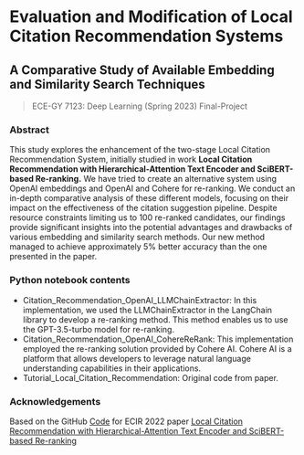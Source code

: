 # Evaluation and Modification of Local Citation Recommendation Systems

## A Comparative Study of Available Embedding and Similarity Search Techniques
>
> ECE-GY 7123: Deep Learning (Spring 2023) Final-Project
>  

### Abstract

This study explores the enhancement of the two-stage Local Citation Recommendation System, initially studied in work **Local Citation Recommendation with Hierarchical-Attention Text Encoder and SciBERT-based Re-ranking.** We have tried to create an alternative system using OpenAI embeddings and OpenAI and Cohere for re-ranking. We conduct an in-depth comparative analysis of these different models, focusing on their impact on the effectiveness of the citation suggestion pipeline. Despite resource constraints limiting us to 100 re-ranked candidates, our findings provide significant insights into the potential advantages and drawbacks of various embedding and similarity search methods. Our new method managed to achieve approximately 5% better accuracy than the one presented in the paper.

### Python notebook contents

- Citation_Recommendation_OpenAI_LLMChainExtractor: In this implementation, we used the LLMChainExtractor in the LangChain library to develop a re-ranking method. This method enables us to use the GPT-3.5-turbo model for re-ranking.
- Citation_Recommendation_OpenAI_CohereReRank: This implementation employed the re-ranking solution provided by Cohere AI. Cohere AI is a platform that allows developers to leverage natural language understanding capabilities in their applications.
- Tutorial_Local_Citation_Recommendation: Original code from paper.

### Acknowledgements

Based on the GitHub [Code](https://github.com/nianlonggu/Local-Citation-Recommendation) for ECIR 2022 paper [Local Citation Recommendation with Hierarchical-Attention Text Encoder and SciBERT-based Re-ranking](https://link.springer.com/chapter/10.1007/978-3-030-99736-6_19)
